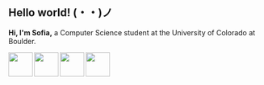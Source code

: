 ## Hello world! (・・)ノ


**Hi, I'm Sofia,** a Computer Science student at the University of Colorado at Boulder.

<!-- - ☆★ I'm currently working on updating a lenticular processing app I made in high school.
- ☆★ I'm currently learning how to use PyQT and ROS.
-->

<a href="url"><img src="https://cdn-icons-png.flaticon.com/512/5968/5968282.png" align="left" height="48" width="48" ></a>
<a href="url"><img src="https://upload.wikimedia.org/wikipedia/commons/c/c3/Python-logo-notext.svg" align="left" height="48" width="48" ></a>
<a href="url"><img src="https://upload.wikimedia.org/wikipedia/commons/1/18/ISO_C%2B%2B_Logo.svg" align="left" height="48" width="48" ></a>
<a href="url"><img src="https://upload.wikimedia.org/wikipedia/commons/6/6a/Godot_icon.svg" align="left" height="48" width="48" ></a>
